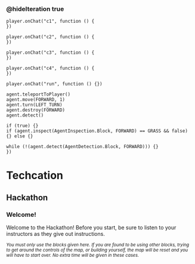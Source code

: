 ### @hideIteration true 

<!-- block combinations that will show up by default in their workspace -->
```template
player.onChat("c1", function () {
})

player.onChat("c2", function () {
})

player.onChat("c3", function () {
})

player.onChat("c4", function () {
})
```

<!-- blocks you want available to players, based on js code -->
```blocks
player.onChat("run", function () {})

agent.teleportToPlayer()
agent.move(FORWARD, 1)
agent.turn(LEFT_TURN)
agent.destroy(FORWARD)
agent.detect()

if (true) {}
if (agent.inspect(AgentInspection.Block, FORWARD) == GRASS && false) {} else {}

while (!(agent.detect(AgentDetection.Block, FORWARD))) {}
})

```

# Techcation
## Hackathon
### Welcome!

Welcome to the Hackathon! Before you start, be sure to listen to your instructors as they give out instructions.

<sub>*You must only use the blocks given here. If you are found to be using other blocks, trying to get around the controls of the map, or building yourself, the map will be reset and you will have to start over. No extra time will be given in these cases.*</sub>
